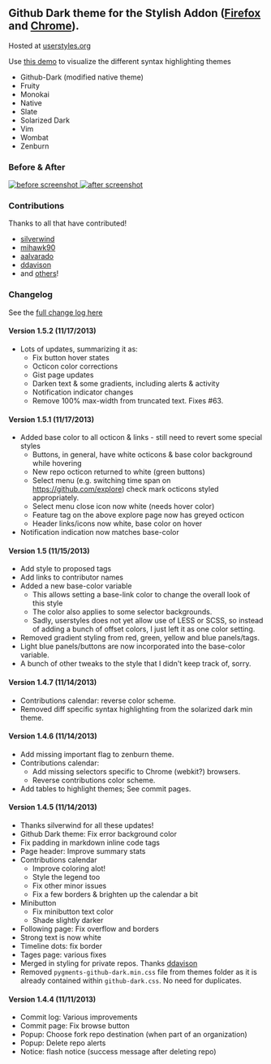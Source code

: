 ## Github Dark theme for the Stylish Addon ([Firefox](https://addons.mozilla.org/en-US/firefox/addon/2108/) and [Chrome](https://chrome.google.com/extensions/detail/fjnbnpbmkenffdnngjfgmeleoegfcffe)).

Hosted at [userstyles.org](http://userstyles.org/styles/37035)

Use [this demo](http://mottie.github.io/Github-Dark/) to visualize the different syntax highlighting themes
* Github-Dark (modified native theme)
* Fruity
* Monokai
* Native
* Slate
* Solarized Dark
* Vim
* Wombat
* Zenburn

### Before & After

 [ ![before screenshot](http://mottie.github.com/Github-Dark/images/before_th.jpg) ](http://mottie.github.com/Github-Dark/images/before.jpg)
 [ ![after screenshot](http://mottie.github.com/Github-Dark/images/after_th.jpg) ](http://mottie.github.com/Github-Dark/images/after.jpg)

### Contributions

Thanks to all that have contributed!

* [silverwind](http://github.com/silverwind)
* [mihawk90](http://github.com/mihawk90)
* [aalvarado](http://github.com/aalvarado)
* [ddavison](http://github.com/ddavison)
* and [others](https://github.com/Mottie/Github-Dark/graphs/contributors)!

### **Changelog**

See the [full change log here](https://github.com/Mottie/Github-Dark/wiki)

#### Version 1.5.2 (11/17/2013)

* Lots of updates, summarizing it as:
  * Fix button hover states
  * Octicon color corrections
  * Gist page updates
  * Darken text &amp; some gradients, including alerts &amp; activity
  * Notification indicator changes
  * Remove 100% max-width from truncated text. Fixes #63.

#### Version 1.5.1 (11/17/2013)

* Added base color to all octicon &amp; links - still need to revert some special styles
  * Buttons, in general, have white octicons & base color background while hovering
  * New repo octicon returned to white (green buttons)
  * Select menu (e.g. switching time span on https://github.com/explore) check mark octicons styled appropriately.
  * Select menu close icon now white (needs hover color)
  * Feature tag on the above explore page now has greyed octicon
  * Header links/icons now white, base color on hover
* Notification indication now matches base-color

#### Version 1.5 (11/15/2013)

* Add style to proposed tags
* Add links to contributor names
* Added a new base-color variable
  * This allows setting a base-link color to change the overall look of this style
  * The color also applies to some selector backgrounds.
  * Sadly, userstyles does not yet allow use of LESS or SCSS, so instead of adding a bunch of offset colors, I just left it as one color setting.
* Removed gradient styling from red, green, yellow and blue panels/tags.
* Light blue panels/buttons are now incorporated into the base-color variable.
* A bunch of other tweaks to the style that I didn't keep track of, sorry.

#### Version 1.4.7 (11/14/2013)

* Contributions calendar: reverse color scheme.
* Removed diff specific syntax highlighting from the solarized dark min theme.

#### Version 1.4.6 (11/14/2013)

* Add missing important flag to zenburn theme.
* Contributions calendar:
  * Add missing selectors specific to Chrome (webkit?) browsers.
  * Reverse contributions color scheme.
* Add tables to highlight themes; See commit pages.

#### Version 1.4.5 (11/14/2013)

* Thanks silverwind for all these updates!
* Github Dark theme: Fix error background color
* Fix padding in markdown inline code tags
* Page header: Improve summary stats
* Contributions calendar
  * Improve coloring alot!
  * Style the legend too
  * Fix other minor issues
  * Fix a few borders & brighten up the calendar a bit
* Minibutton
  * Fix minibutton text color
  * Shade slightly darker
* Following page: Fix overflow and borders
* Strong text is now white
* Timeline dots: fix border
* Tages page: various fixes
* Merged in styling for private repos. Thanks [ddavison]()
* Removed `pygments-github-dark.min.css` file from themes folder as it is already contained within `github-dark.css`. No need for duplicates.

#### Version 1.4.4 (11/11/2013)

* Commit log: Various improvements
* Commit page: Fix browse button
* Popup: Choose fork repo destination (when part of an organization)
* Popup: Delete repo alerts
* Notice: flash notice (success message after deleting repo)
